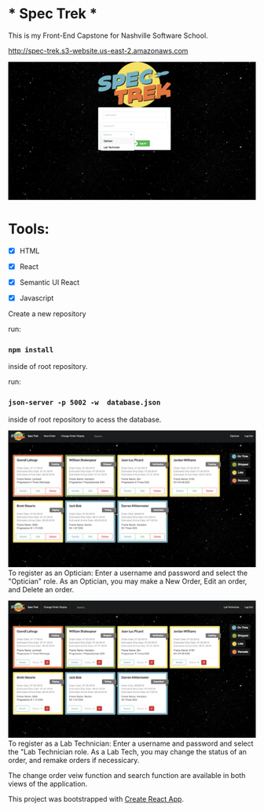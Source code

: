 # * Spec Trek *

This is my Front-End Capstone for Nashville Software School.

http://spec-trek.s3-website.us-east-2.amazonaws.com

![](pics/login.png)

# Tools:

- [x] HTML 
- [x] React
- [x] Semantic UI React
- [x] Javascript 


Create a new repository

run:
### `npm install`
inside of root repository.

run:
### `json-server -p 5002 -w  database.json`
inside of root repository to acess the database.

![](pics/optician.png)
To register as an Optician:
Enter a username and password and select the "Optician" role.
As an Optician, you may make a New Order, Edit an order, and Delete an order.

![](pics/tech.png)
To register as a Lab Technician:
Enter a username and password and select the "Lab Technician role.
As a Lab Tech, you may change the status of an order, and remake orders if necessicary.

The change order veiw function and search function are available in both views of the application.


This project was bootstrapped with [Create React App](https://github.com/facebookincubator/create-react-app).

